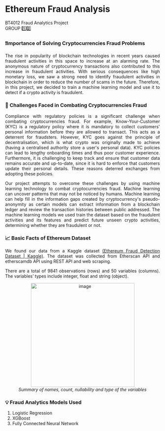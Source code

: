 # Ethereum Fraud Analysis
BT4012 Fraud Analytics Project
<br> GROUP 1️⃣2️⃣

### ❗**Importance of Solving Cryptocurrencies Fraud Problems**
<p align="justify">
The rise in popularity of blockchain technologies in recent years caused fraudulent activities in this space to increase at an alarming rate. The anonymous nature of cryptocurrency transactions also contributed to this increase in fraudulent activities. With serious consequences like high monetary loss, we saw a strong need to identify fraudulent activities in blockchain in order to reduce the number of scams in the future. Therefore, in this project, we decided to train a machine learning model and use it to detect if a crypto activity is fraudulent.
</p>

### 🚧 **Challenges Faced in Combating Cryptocurrencies Fraud**
<p align="justify"> Compliance with regulatory policies is a significant challenge when combating cryptocurrencies fraud. For example, Know-Your-Customer (KYC) is a regulatory policy where it is mandatory to collect customers' personal information before they are allowed to transact. This acts as a deterrent for fraudsters. However, KYC goes against the principle of decentralisation, which is what crypto was originally made to achieve (having a centralised authority store a user's personal data). KYC policies can lead to lengthy onboarding times and thus poor customer experience. Furthermore, it is challenging to keep track and ensure that customer data remains accurate and up-to-date, since it is hard to enforce that customers update their personal details. These reasons deterred exchanges from adopting these policies.
</p>

<p align="justify">
Our project attempts to overcome these challenges by using machine learning technology to combat cryptocurrencies fraud. Machine learning can uncover patterns that may not be noticed by humans. Machine learning can help fill in the information gaps created by cryptocurrency's pseudo-anonymity as certain models can extract information from a blockchain ledger and review the transaction histories between public addressed. The machine learning models we used train the dataset based on the fraudulent activities and its features and predict future unseen crypto activities, determining whether they are fraudulent or not.
</p>

### 📈 **Basic Facts of Ethereum Dataset**
<p align="justify">
We found our data from a Kaggle dataset <a href="https://www.kaggle.com/datasets/vagifa/ethereum-frauddetection-dataset">(Ethereum Fraud Detection Dataset | Kaggle)</a>. The dataset was collected from Etherscan API and etherscamdb API using REST API and web scraping.
</p>

<p align="justify">
There are a total of 9841 observations (rows) and 50 variables (columns). The variables’ types include integer, float and string (object).
</p>

<p align="center">
<img width="337" align="center" alt="image" src="https://user-images.githubusercontent.com/77267689/201003671-5af77586-cf25-4768-b39b-097707657639.png">
<br>
  <em>Summary of names, count, nullability and type of the variables</em>
</p>

  
### 💡 **Fraud Analytics Models Used**
1. Logistic Regression
2. XGBoost
3. Fully Connected Neural Network
